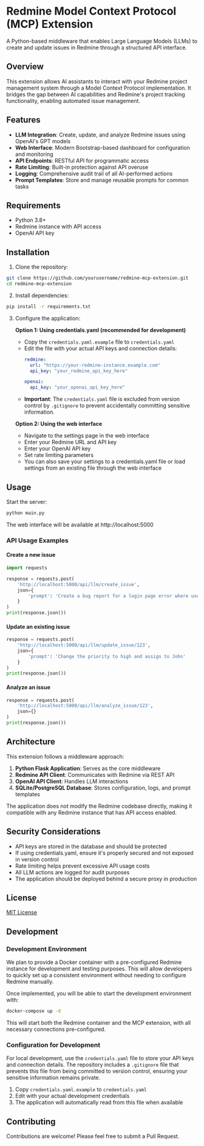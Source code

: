 # Redmine Model Context Protocol (MCP) Extension

A Python-based middleware that enables Large Language Models (LLMs) to create and update issues in Redmine through a structured API interface.

## Overview

This extension allows AI assistants to interact with your Redmine project management system through a Model Context Protocol implementation. It bridges the gap between AI capabilities and Redmine's project tracking functionality, enabling automated issue management.

## Features

- **LLM Integration**: Create, update, and analyze Redmine issues using OpenAI's GPT models
- **Web Interface**: Modern Bootstrap-based dashboard for configuration and monitoring
- **API Endpoints**: RESTful API for programmatic access
- **Rate Limiting**: Built-in protection against API overuse
- **Logging**: Comprehensive audit trail of all AI-performed actions
- **Prompt Templates**: Store and manage reusable prompts for common tasks

## Requirements

- Python 3.8+
- Redmine instance with API access
- OpenAI API key

## Installation

1. Clone the repository:
```bash
git clone https://github.com/yourusername/redmine-mcp-extension.git
cd redmine-mcp-extension
```

2. Install dependencies:
```bash
pip install -r requirements.txt
```

3. Configure the application:

   **Option 1: Using credentials.yaml (recommended for development)**
   - Copy the `credentials.yaml.example` file to `credentials.yaml`
   - Edit the file with your actual API keys and connection details:
     ```yaml
     redmine:
       url: "https://your-redmine-instance.example.com"
       api_key: "your_redmine_api_key_here"
     
     openai:
       api_key: "your_openai_api_key_here"
     ```
   - **Important**: The `credentials.yaml` file is excluded from version control by `.gitignore` to prevent accidentally committing sensitive information.

   **Option 2: Using the web interface**
   - Navigate to the settings page in the web interface
   - Enter your Redmine URL and API key
   - Enter your OpenAI API key
   - Set rate limiting parameters
   - You can also save your settings to a credentials.yaml file or load settings from an existing file through the web interface

## Usage

Start the server:
```bash
python main.py
```

The web interface will be available at http://localhost:5000

### API Usage Examples

#### Create a new issue

```python
import requests

response = requests.post(
    'http://localhost:5000/api/llm/create_issue',
    json={
        'prompt': 'Create a bug report for a login page error where users receive 404 error after login attempt'
    }
)
print(response.json())
```

#### Update an existing issue

```python
response = requests.post(
    'http://localhost:5000/api/llm/update_issue/123',
    json={
        'prompt': 'Change the priority to high and assign to John'
    }
)
print(response.json())
```

#### Analyze an issue

```python
response = requests.post(
    'http://localhost:5000/api/llm/analyze_issue/123',
    json={}
)
print(response.json())
```

## Architecture

This extension follows a middleware approach:

1. **Python Flask Application**: Serves as the core middleware
2. **Redmine API Client**: Communicates with Redmine via REST API
3. **OpenAI API Client**: Handles LLM interactions
4. **SQLite/PostgreSQL Database**: Stores configuration, logs, and prompt templates

The application does not modify the Redmine codebase directly, making it compatible with any Redmine instance that has API access enabled.

## Security Considerations

- API keys are stored in the database and should be protected
- If using credentials.yaml, ensure it's properly secured and not exposed in version control
- Rate limiting helps prevent excessive API usage costs
- All LLM actions are logged for audit purposes
- The application should be deployed behind a secure proxy in production

## License

[MIT License](LICENSE)

## Development

### Development Environment

We plan to provide a Docker container with a pre-configured Redmine instance for development and testing purposes. This will allow developers to quickly set up a consistent environment without needing to configure Redmine manually.

Once implemented, you will be able to start the development environment with:

```bash
docker-compose up -d
```

This will start both the Redmine container and the MCP extension, with all necessary connections pre-configured.

### Configuration for Development

For local development, use the `credentials.yaml` file to store your API keys and connection details. The repository includes a `.gitignore` file that prevents this file from being committed to version control, ensuring your sensitive information remains private.

1. Copy `credentials.yaml.example` to `credentials.yaml`
2. Edit with your actual development credentials
3. The application will automatically read from this file when available

## Contributing

Contributions are welcome! Please feel free to submit a Pull Request.